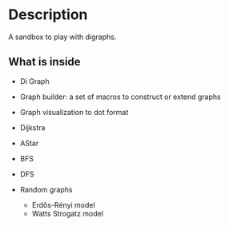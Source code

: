 # Description

A sandbox to play with digraphs.

## What is inside

- Di Graph
- Graph builder: a set of macros to construct or extend graphs

- Graph visualization to dot format

- Dijkstra
- AStar
- BFS
- DFS

- Random graphs
  - Erdős-Rényi model
  - Watts Strogatz model
